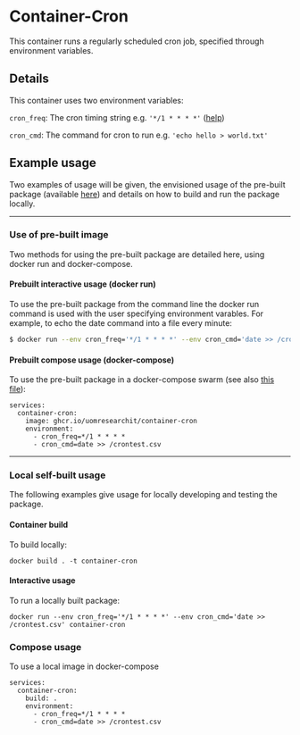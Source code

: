 # Container-Cron #

This container runs a regularly scheduled cron job, specified through environment variables.

## Details ##

This container uses two environment variables:

`cron_freq`: The cron timing string e.g. `'*/1 * * * *'` ([help](https://crontab.guru/ "Crontab Guru"))

`cron_cmd`: The command for cron to run e.g. `'echo hello > world.txt'`

## Example usage ##

Two examples of usage will be given, the envisioned usage of the pre-built package (available [here](ghcr.io/uomresearchit/container-cron "Conatiner cron link")) and details on how to build and run the package locally.

---
### Use of pre-built image ###

Two methods for using the pre-built package are detailed here, using docker run and docker-compose.

#### Prebuilt interactive usage (docker run) ####

To use the pre-built package from the command line the docker run command is used with the user specifying environment varables. For example, to echo the date command into a file every minute:

```bash
$ docker run --env cron_freq='*/1 * * * *' --env cron_cmd='date >> /crontest.csv' ghcr.io/uomresearchit/container-cron
```

#### Prebuilt compose usage (docker-compose) ####

To use the pre-built package in a docker-compose swarm (see also [this file](docker-compose.yml "Docker Compose")):

```
services:
  container-cron:
    image: ghcr.io/uomresearchit/container-cron
    environment:
      - cron_freq=*/1 * * * *
      - cron_cmd=date >> /crontest.csv
```

---
### Local self-built usage ###

The following examples give usage for locally developing and testing the package.

#### Container build ####

To build locally:

```
docker build . -t container-cron
```

#### Interactive usage ####

To run a locally built package:

```
docker run --env cron_freq='*/1 * * * *' --env cron_cmd='date >> /crontest.csv' container-cron
```

### Compose usage ###

To use a local image in docker-compose

```version: "3.9"
services:
  container-cron:
    build: .
    environment:
      - cron_freq=*/1 * * * *
      - cron_cmd=date >> /crontest.csv
```

